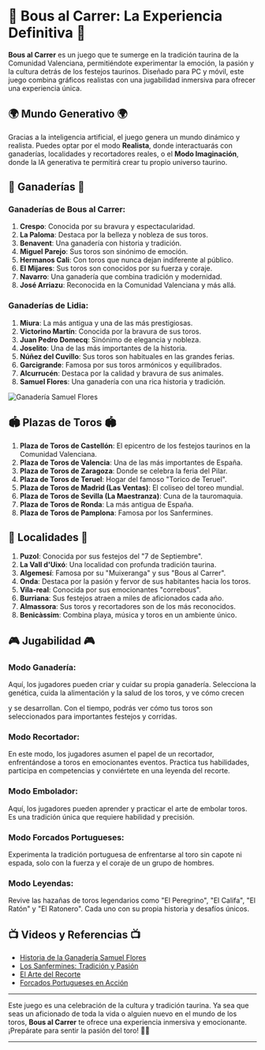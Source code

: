 # 🐂 **Bous al Carrer: La Experiencia Definitiva** 🐂

**Bous al Carrer** es un juego que te sumerge en la tradición taurina de la Comunidad Valenciana, permitiéndote experimentar la emoción, la pasión y la cultura detrás de los festejos taurinos. Diseñado para PC y móvil, este juego combina gráficos realistas con una jugabilidad inmersiva para ofrecer una experiencia única.

## 🌍 **Mundo Generativo** 🌍

Gracias a la inteligencia artificial, el juego genera un mundo dinámico y realista. Puedes optar por el modo **Realista**, donde interactuarás con ganaderías, localidades y recortadores reales, o el **Modo Imaginación**, donde la IA generativa te permitirá crear tu propio universo taurino.

## 🐄 **Ganaderías** 🐄

### Ganaderías de Bous al Carrer:

1. **Crespo**: Conocida por su bravura y espectacularidad.
2. **La Paloma**: Destaca por la belleza y nobleza de sus toros.
3. **Benavent**: Una ganadería con historia y tradición.
4. **Miguel Parejo**: Sus toros son sinónimo de emoción.
5. **Hermanos Cali**: Con toros que nunca dejan indiferente al público.
6. **El Mijares**: Sus toros son conocidos por su fuerza y coraje.
7. **Navarro**: Una ganadería que combina tradición y modernidad.
8. **José Arriazu**: Reconocida en la Comunidad Valenciana y más allá.

### Ganaderías de Lidia:

1. **Miura**: La más antigua y una de las más prestigiosas.
2. **Victorino Martín**: Conocida por la bravura de sus toros.
3. **Juan Pedro Domecq**: Sinónimo de elegancia y nobleza.
4. **Joselito**: Una de las más importantes de la historia.
5. **Núñez del Cuvillo**: Sus toros son habituales en las grandes ferias.
6. **Garcigrande**: Famosa por sus toros armónicos y equilibrados.
7. **Alcurrucén**: Destaca por la calidad y bravura de sus animales.
8. **Samuel Flores**: Una ganadería con una rica historia y tradición.

![Ganadería Samuel Flores](https://es.wikipedia.org/wiki/Samuel_Flores_(ganader%C3%ADa)/image.jpg)

## 🏟️ **Plazas de Toros** 🏟️

1. **Plaza de Toros de Castellón**: El epicentro de los festejos taurinos en la Comunidad Valenciana.
2. **Plaza de Toros de Valencia**: Una de las más importantes de España.
3. **Plaza de Toros de Zaragoza**: Donde se celebra la feria del Pilar.
4. **Plaza de Toros de Teruel**: Hogar del famoso "Torico de Teruel".
5. **Plaza de Toros de Madrid (Las Ventas)**: El coliseo del toreo mundial.
6. **Plaza de Toros de Sevilla (La Maestranza)**: Cuna de la tauromaquia.
7. **Plaza de Toros de Ronda**: La más antigua de España.
8. **Plaza de Toros de Pamplona**: Famosa por los Sanfermines.

## 🌆 **Localidades** 🌆

1. **Puzol**: Conocida por sus festejos del "7 de Septiembre".
2. **La Vall d'Uixó**: Una localidad con profunda tradición taurina.
3. **Algemesí**: Famosa por su "Muixeranga" y sus "Bous al Carrer".
4. **Onda**: Destaca por la pasión y fervor de sus habitantes hacia los toros.
5. **Vila-real**: Conocida por sus emocionantes "correbous".
6. **Burriana**: Sus festejos atraen a miles de aficionados cada año.
7. **Almassora**: Sus toros y recortadores son de los más reconocidos.
8. **Benicàssim**: Combina playa, música y toros en un ambiente único.

## 🎮 **Jugabilidad** 🎮

### Modo Ganadería:

Aquí, los jugadores pueden criar y cuidar su propia ganadería. Selecciona la genética, cuida la alimentación y la salud de los toros, y ve cómo crecen

 y se desarrollan. Con el tiempo, podrás ver cómo tus toros son seleccionados para importantes festejos y corridas.

### Modo Recortador:

En este modo, los jugadores asumen el papel de un recortador, enfrentándose a toros en emocionantes eventos. Practica tus habilidades, participa en competencias y conviértete en una leyenda del recorte.

### Modo Embolador:

Aquí, los jugadores pueden aprender y practicar el arte de embolar toros. Es una tradición única que requiere habilidad y precisión.

### Modo Forcados Portugueses:

Experimenta la tradición portuguesa de enfrentarse al toro sin capote ni espada, solo con la fuerza y el coraje de un grupo de hombres.

### Modo Leyendas:

Revive las hazañas de toros legendarios como "El Peregrino", "El Califa", "El Ratón" y "El Ratonero". Cada uno con su propia historia y desafíos únicos.

## 📺 **Videos y Referencias** 📺

- [Historia de la Ganadería Samuel Flores](https://www.youtube.com/watch?v=link_del_video)
- [Los Sanfermines: Tradición y Pasión](https://www.youtube.com/watch?v=link_del_video)
- [El Arte del Recorte](https://www.youtube.com/watch?v=link_del_video)
- [Forcados Portugueses en Acción](https://www.youtube.com/watch?v=link_del_video)

---

Este juego es una celebración de la cultura y tradición taurina. Ya sea que seas un aficionado de toda la vida o alguien nuevo en el mundo de los toros, **Bous al Carrer** te ofrece una experiencia inmersiva y emocionante. ¡Prepárate para sentir la pasión del toro! 🐂🔥

---

